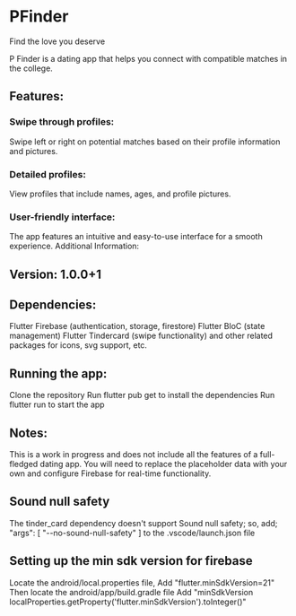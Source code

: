 # PFinder

Find the love you deserve

P Finder is a dating app that helps you connect with compatible matches in the college.

## Features:

### Swipe through profiles: 
Swipe left or right on potential matches based on their profile information and pictures.
### Detailed profiles: 
View profiles that include names, ages, and profile pictures.
### User-friendly interface: 
The app features an intuitive and easy-to-use interface for a smooth experience.
Additional Information:

## Version: 1.0.0+1
## Dependencies:
Flutter
Firebase (authentication, storage, firestore)
Flutter BloC (state management)
Flutter Tindercard (swipe functionality)
and other related packages for icons, svg support, etc.

## Running the app:
Clone the repository
Run flutter pub get to install the dependencies
Run flutter run to start the app

## Notes:
This is a work in progress and does not include all the features of a full-fledged dating app.
You will need to replace the placeholder data with your own and configure Firebase for real-time functionality.

## Sound null safety

The tinder_card dependency doesn't support Sound null safety; so,
add; "args": [
                "--no-sound-null-safety"
                ]
to the .vscode/launch.json file

## Setting up the min sdk version for firebase

Locate the android/local.properties file,
Add "flutter.minSdkVersion=21"
Then locate the android/app/build.gradle file
Add "minSdkVersion localProperties.getProperty('flutter.minSdkVersion').toInteger()"
